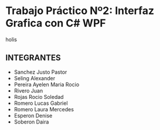 # Trabajo Práctico Nº2: Interfaz Grafica con C# WPF

holis

## INTEGRANTES

- Sanchez Justo Pastor
- Seling Alexander
- Pereira Ayelen Maria Rocio
- Rivero Juan
- Rojas Rocio Soledad
- Romero Lucas Gabriel
- Romero Laura Mercedes
- Esperon Denise
- Soberon Daira
